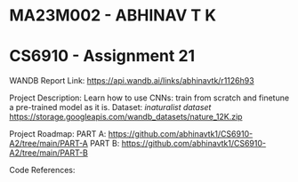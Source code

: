 # MA23M002 - ABHINAV T K
# CS6910 - Assignment 21
WANDB Report Link: https://api.wandb.ai/links/abhinavtk/r1126h93

Project Description:
Learn how to use CNNs: train from scratch and finetune a pre-trained model as it is.
Dataset: *inaturalist dataset* https://storage.googleapis.com/wandb_datasets/nature_12K.zip

Project Roadmap:
PART A: https://github.com/abhinavtk1/CS6910-A2/tree/main/PART-A
PART B: https://github.com/abhinavtk1/CS6910-A2/tree/main/PART-B

Code References:
